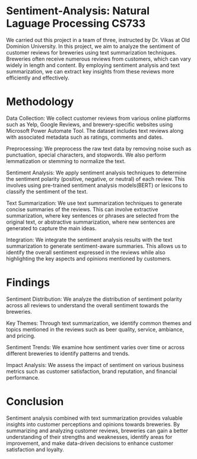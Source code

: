 # Sentiment-Analysis: Natural Laguage Processing CS733

We carried out this project in a team of three, instructed by Dr. Vikas at Old Dominion University. In this project, we aim to analyze the sentiment of customer reviews for breweries using text summarization techniques. Breweries often receive numerous reviews from customers, which can vary widely in length and content. By employing sentiment analysis and text summarization, we can extract key insights from these reviews more efficiently and effectively.

# Methodology

Data Collection: We collect customer reviews from various online platforms such as Yelp, Google Reviews, and brewery-specific websites using Microsoft Power Automate Tool. The dataset includes text reviews along with associated metadata such as ratings, comments and dates.

Preprocessing: We preprocess the raw text data by removing noise such as punctuation, special characters, and stopwords. We also perform lemmatization or stemming to normalize the text. 

Sentiment Analysis: We apply sentiment analysis techniques to determine the sentiment polarity (positive, negative, or neutral) of each review. This involves using pre-trained sentiment analysis models(BERT) or lexicons to classify the sentiment of the text.

Text Summarization: We use text summarization techniques to generate concise summaries of the reviews. This can involve extractive summarization, where key sentences or phrases are selected from the original text, or abstractive summarization, where new sentences are generated to capture the main ideas.

Integration: We integrate the sentiment analysis results with the text summarization to generate sentiment-aware summaries. This allows us to identify the overall sentiment expressed in the reviews while also highlighting the key aspects and opinions mentioned by customers.


# Findings

Sentiment Distribution: We analyze the distribution of sentiment polarity across all reviews to understand the overall sentiment towards the breweries.

Key Themes: Through text summarization, we identify common themes and topics mentioned in the reviews such as beer quality, service, ambiance, and pricing.

Sentiment Trends: We examine how sentiment varies over time or across different breweries to identify patterns and trends.

Impact Analysis: We assess the impact of sentiment on various business metrics such as customer satisfaction, brand reputation, and financial performance.

# Conclusion

Sentiment analysis combined with text summarization provides valuable insights into customer perceptions and opinions towards breweries. By summarizing and analyzing customer reviews, breweries can gain a better understanding of their strengths and weaknesses, identify areas for improvement, and make data-driven decisions to enhance customer satisfaction and loyalty.
